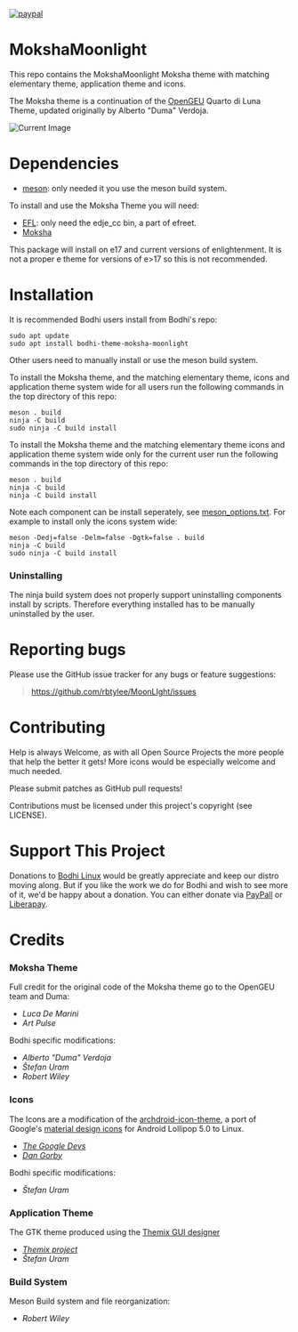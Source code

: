 [![paypal](https://www.paypalobjects.com/en_US/i/btn/btn_donate_SM.gif)](https://www.paypal.com/paypalme/rbtylee)

# MokshaMoonlight
This repo contains the MokshaMoonlight Moksha theme with matching elementary theme, application theme and icons.

The Moksha theme is a continuation of the [OpenGEU](https://en.wikipedia.org/wiki/OpenGEU) Quarto di Luna Theme, updated originally by Alberto "Duma" Verdoja. 

![Current Image](http://i.imgur.com/kM9AIVv.png "Moonlight Theme")

# Dependencies

* [meson](https://mesonbuild.com/): only needed it you use the meson build system.

To install and use the Moksha Theme you will need:
* [EFL](https://www.enlightenment.org/download): only need the edje_cc bin, a part of efreet.
* [Moksha](https://github.com/JeffHoogland/moksha)

This package will install on e17 and current versions of enlightenment. It is not a proper e theme for versions of e>17 so this is not recommended.

# Installation

It is recommended Bodhi users install from Bodhi's repo:

```ShellSession
sudo apt update
sudo apt install bodhi-theme-moksha-moonlight
```
Other users need to manually install or use the meson build system.

To install the Moksha theme, and the matching elementary theme, icons and application theme system wide for all users run the following commands in the top directory of this repo:

```ShellSession
meson . build
ninja -C build
sudo ninja -C build install
```
To install the Moksha theme and the matching elementary theme icons and application theme system wide only for the current user run the following commands in the top directory of this repo:

```ShellSession
meson . build
ninja -C build
ninja -C build install
```
Note each component can be install seperately, see [meson_options.txt](https://github.com/rbtylee/MoonLIght/blob/master/meson_options.txt). For example to install only the icons system wide:

```ShellSession
meson -Dedj=false -Delm=false -Dgtk=false . build
ninja -C build
sudo ninja -C build install
```
### Uninstalling

The ninja build system does not properly support uninstalling components install by scripts. Therefore everything installed has to be manually uninstalled by the user.

# Reporting bugs

Please use the GitHub issue tracker for any bugs or feature suggestions:

>https://github.com/rbtylee/MoonLIght/issues

# Contributing

Help is always Welcome, as with all Open Source Projects the more people that help the better it gets!
More icons would be especially welcome and much needed.

Please submit patches as GitHub pull requests!

Contributions must be licensed under this project's copyright (see LICENSE).

# Support This Project

Donations to [Bodhi Linux](https://www.bodhilinux.com/donate/) would be greatly appreciate and keep our distro moving along. But if you like the work we do for Bodhi and wish to see more of it, we'd be happy about a donation. You can either donate via [PayPall](https://www.paypal.com/paypalme/rbtylee) or [Liberapay](https://liberapay.com/ylee/). 

# Credits
###  Moksha Theme
Full credit for the original code of the Moksha theme go to the OpenGEU team and Duma:
* _*Luca De Marini*_
* _*Art Pulse*_

Bodhi specific modifications:
* _*Alberto "Duma" Verdoja*_
* _*Štefan Uram*_
* _*Robert Wiley*_

###  Icons
The Icons are a modification of the [archdroid-icon-theme](https://github.com/GreenRaccoon23/archdroid-icon-theme), a port of Google's [material design icons](https://material.io/guidelines/) for Android Lollipop 5.0 to Linux.
* _*[The Google Devs](https://github.com/google/material-design-icons/graphs/contributors)*_
* _*[Dan Gorby](https://github.com/GreenRaccoon23)*_
 
Bodhi specific modifications:
* _*Štefan Uram*_

###  Application Theme
The GTK theme produced using the [Themix GUI designer](https://github.com/themix-project/oomox)
* _*[Themix project](https://github.com/themix-project)*_
* _*Štefan Uram*_

###  Build System
Meson Build system and file reorganization:
* _*Robert Wiley*_
